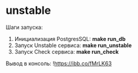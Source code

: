 # unstable

Шаги запуска:

1) Инициализация PostgresSQL:
**make run_db**
2) Запуск Unstable сервиса:
**make run_unstable**
3) Запуск Check сервиса:
**make run_check**

Вывод в консоль:
!https://ibb.co/fMrLK63

